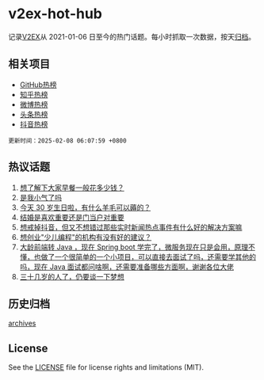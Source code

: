 # v2ex-hot-hub

 记录[V2EX](https://www.v2ex.com/)从 2021-01-06 日至今的热门话题。每小时抓取一次数据，按天[归档](archives)。
 
 ## 相关项目

- [GitHub热榜](https://github.com/snaildev/github-hot-hub)
- [知乎热榜](https://github.com/snaildev/zhihu-hot-hub)
- [微博热榜](https://github.com/snaildev/weibo-hot-hub)
- [头条热榜](https://github.com/snaildev/toutiao-hot-hub)
- [抖音热榜](https://github.com/snaildev/douyin-hot-hub)


 `更新时间：2025-02-08 06:07:59 +0800`

## 热议话题

1. [想了解下大家早餐一般花多少钱？](https://www.v2ex.com/t/1109501)
1. [是我小气了吗](https://www.v2ex.com/t/1109486)
1. [今天 30 岁生日啦，有什么羊毛可以薅的？](https://www.v2ex.com/t/1109503)
1. [结婚是喜欢重要还是门当户对重要](https://www.v2ex.com/t/1109621)
1. [想戒掉抖音，但又不想错过那些实时新闻热点事件有什么好的解决方案嘛](https://www.v2ex.com/t/1109544)
1. [想创业"少儿编程"的机构有没有好的建议？](https://www.v2ex.com/t/1109524)
1. [大龄前端转 Java ，现在 Spring boot 学完了，微服务现在只是会用，原理不懂，也做了一个很简单的一个小项目，可以直接去面试了吗，还需要学其他的吗，现在 Java 面试都问啥啊，还需要准备哪些方面啊，谢谢各位大佬](https://www.v2ex.com/t/1109560)
1. [三十几岁的人了，仍要谈一下梦想](https://www.v2ex.com/t/1109490)

## 历史归档

[archives](archives)

## License

See the [LICENSE](LICENSE) file for license rights and limitations (MIT).
